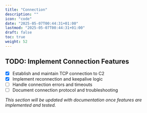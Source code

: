 ```yaml
---
title: "Connection"
description: ""
icon: "code"
date: "2025-05-07T00:44:31+01:00"
lastmod: "2025-05-07T00:44:31+01:00"
draft: false
toc: true
weight: 52
---
```


## TODO: Implement Connection Features

- [x] Establish and maintain TCP connection to C2
- [x] Implement reconnection and keepalive logic
- [ ] Handle connection errors and timeouts
- [ ] Document connection protocol and troubleshooting

_This section will be updated with documentation once features are implemented and tested._ 